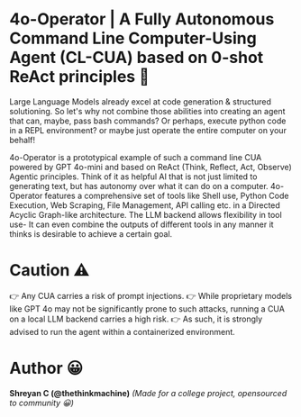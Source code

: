 # 4o-Operator | A Fully Autonomous Command Line Computer-Using Agent (CL-CUA) based on 0-shot ReAct principles 🤖

Large Language Models already excel at code generation & structured solutioning. So let's why not combine those abilities into creating an agent that can, maybe, pass bash commands? Or perhaps, execute python code in a REPL environment? or maybe just operate the entire computer on your behalf!

4o-Operator is a prototypical example of such a command line CUA powered by GPT 4o-mini and based on ReAct (Think, Reflect, Act, Observe) Agentic principles. Think of it as helpful AI that is not just limited to generating text, but has autonomy over what it can do on a computer. 4o-Operator features a comprehensive set of tools like Shell use, Python Code Execution, Web Scraping, File Management, API calling etc. in a Directed Acyclic Graph-like architecture. The LLM backend allows flexibility in tool use- It can even combine the outputs of different tools in any manner it thinks is desirable to achieve a certain goal.

# Caution ⚠️
👉 Any CUA carries a risk of prompt injections.
👉 While proprietary models like GPT 4o may not be significantly prone to such attacks, running a CUA on a local LLM backend carries a high risk.
👉 As such, it is strongly advised to run the agent within a containerized environment.

# Author 😀
**Shreyan C (@thethinkmachine)**
*(Made for a college project, opensourced to community 😀)*